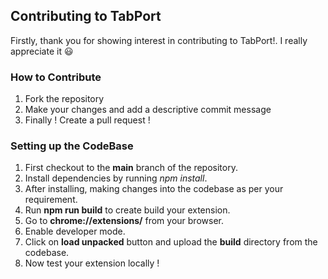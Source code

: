 ## Contributing to TabPort 

Firstly, thank you for showing interest in contributing to TabPort!. I really appreciate it 😃

### How to Contribute 

1. Fork the repository
2. Make your changes and add a descriptive commit message
3. Finally ! Create a pull request !

### Setting up the CodeBase

1. First checkout to the **main** branch of the repository.
2. Install dependencies by running *npm install*.
3. After installing, making changes into the codebase as per your requirement.
4. Run **npm run build** to create build your extension.
5. Go to **chrome://extensions/** from your browser.
6. Enable developer mode.
7. Click on **load unpacked** button and upload the **build** directory from the codebase.
8. Now test your extension locally !

